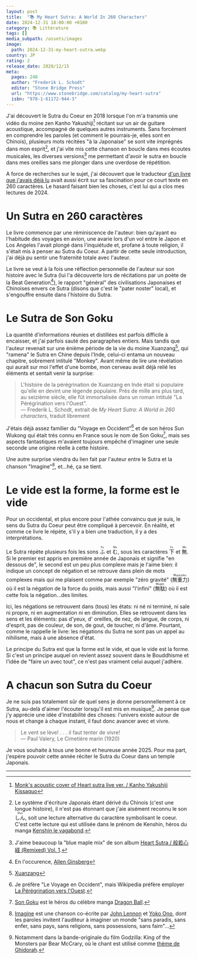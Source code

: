 ```yaml
---
layout: post
title:  "📚 My Heart Sutra: A World In 260 Characters"
date: 2024-12-31 18:00:00 +0100
category: 📚 Littérature
tags: []
media_subpath: /assets/images
image:
  path: 2024-12-31-my-heart-sutra.webp
country: JP
rating: 2
release_date: 2020/12/15
meta:
  pages: 248
  author: "Frederik L. Schodt"
  editor: "Stone Bridge Press"
  url: "https://www.stonebridge.com/catalog/my-heart-sutra"
  isbn: "978-1-61172-944-3"
---
```


J'ai découvert le Sutra du Coeur en 2018 lorsque l'on m'a transmis une vidéo du moine zen Kanho Yakushiji[^1] récitant sur un air de guitare acoustique, accompagné de quelques autres instruments. Sans forcément en comprendre les paroles (et comment le pourrais-je, elles sont en Chinois), plusieurs mots récitées "à la Japonaise" se sont vite imprégnés dans mon esprit[^2], et j'ai vite mis cette chanson en boucle dans mes écoutes musicales, les diverses versions[^3] me permettant d'avoir le sutra en boucle dans mes oreilles sans me plonger dans une overdose de répétition.

A force de recherches sur le sujet, j'ai découvert que le traducteur [d'un livre que j'avais déjà lu](/posts/mobile-suit-gundam-book/) avait aussi écrit sur sa fascination pour ce court texte en 260 caractères. Le hasard faisant bien les choses, c'est lui qui a clos mes lectures de 2024.

# Un Sutra en 260 caractères

Le livre commence par une réminiscence de l'auteur: bien qu'ayant eu l'habitude des voyages en avion, une avarie lors d'un vol entre le Japon et Los Angeles l'avait plongé dans l'inquiétude et, profane à toute religion, il s'était mis à penser au Sutra du Coeur. A partir de cette seule introduction, j'ai déjà pu sentir une fraternité totale avec l'auteur.

Le livre se veut à la fois une réflection personnelle de l'auteur sur son histoire avec le Sutra (lui l'a découverte lors de récitations par un poète de la Beat Generation[^4]), le rapport "général" des civilisations Japonaises et Chinoises envers ce Sutra (disons que c'est le "pater noster" local), et s'engouffre ensuite dans l'histoire du Sutra.

# Le Sutra de Son Goku

La quantité d'informations réunies et distillées est parfois difficile à encaisser, et j'ai parfois sauté des paragraphes entiers. Mais tandis que l'auteur revenait sur une énième période de la vie du moine Xuanzang[^5], qui "ramena" le Sutra en Chine depuis l'Inde, celui-ci entama un nouveau chapitre, sobrement intitulé "Monkey". Avant même de lire une révélation qui aurait sur moi l'effet d'une bombe, mon cerveau avait déjà relié les éléments et sentait venir la surprise:

> L'histoire de la pérégrination de Xuanzang en Inde était si populaire qu'elle en devint une légende populaire. Près de mille ans plus tard, au seizième siècle, elle fût immortalisée dans un roman intitulé "La Pérégrination vers l'Ouest".   
> ― Frederik L. Schodt, extrait de *My Heart Sutra: A World in 260 characters*, traduit librement

J'étais déjà assez familier du "Voyage en Occident"[^6] et de son héros Sun Wukong qui était très connu en France sous le nom de Son Goku[^7], mais ses aspects fantastiques m'avaient toujours empêché d'imaginer une seule seconde une origine réelle à cette histoire.

Une autre surprise viendra du lien fait par l'auteur entre le Sutra et la chanson "Imagine"[^8], et...hé, ça se tient.

# Le vide est la forme, la forme est le vide

Pour un occidental, et plus encore pour l'athée convaincu que je suis, le sens du Sutra du Coeur peut être compliqué à percevoir. En réalité, et comme ce livre le répète, s'il y a bien une traduction, il y a des interprétations.

Le Sutra répète plusieurs fois les sons <ruby>ふ<rt>Fu</rt></ruby> et <ruby>む<rt>Mu</rt></ruby>, sous les caractères <ruby>下<rt>Fu</rt></ruby> et <ruby>無<rt>Mu</rt></ruby>. Si le premier est appris en première année de Japonais et signifie "en dessous de", le second est un peu plus complexe mais je l'aime bien: il indique un concept de négation et se retrouve dans plein de mots complexes mais qui me plaisent comme par exemple "zéro gravité" (<ruby>無重力<rt>Mujuryoku</rt></ruby>) où il est la négation de la force du poids, mais aussi "l'infini" (<ruby>無駄<rt>Mugen</rt></ruby>) où il est cette fois la négation...des limites.

Ici, les négations se retrouvent dans (tous) les états: ni né ni terminé, ni sale ni propre, ni en augmentation ni en diminution. Elles se retrouvent dans les sens et les éléments: pas d'yeux, d' oreilles, de nez, de langue, de corps, ni d'esprit, pas de couleur, de son, de gout, de toucher, ni d'âme. Pourtant, comme le rappelle le livre: les négations du Sutra ne sont pas un appel au nihilisme, mais à une absence d'état.

Le principe du Sutra est que la forme est le vide, et que le vide est la forme. Si c'est un principe auquel on revient assez souvent dans le Bouddhisme et l'idée de "faire un avec tout", ce n'est pas vraiment celui auquel j'adhère.

# A chacun son Sutra du Coeur

Je ne suis pas totalement sûr de quel sens je donne personnellement à ce Sutra, au-delà d'aimer l'écouter lorsqu'il est mis en musique[^9]. Je pense que j'y apprécie une idée d'instabilité des choses: l'univers existe autour de nous et change à chaque instant, il faut donc avancer avec et vivre.

> Le vent se lève! . . . il faut tenter de vivre!   
> ― Paul Valery, Le Cimetière marin (1920)

Je vous souhaite à tous une bonne et heureuse année 2025. Pour ma part, j'espère pouvoir cette année réciter le Sutra du Coeur dans un temple Japonais.

* * *
[^1]: [<i class="fab fa-youtube"></i> Monk's acoustic cover of Heart sutra live ver. / Kanho Yakushiji Kissaquo](https://www.youtube.com/watch?v=958qchBNs60)
[^2]: Le système d'écriture Japonais étant dérivé du Chinois (c'est une longue histoire), il n'est pas étonnant que j'aie aisément reconnu le son <ruby>しん<rt>Shin</rt></ruby>, soit une lecture alternative du caractère symbolisant le coeur. C'est cette lecture qui est utilisée dans le prénom de Kenshin, héros du manga [<i class="fab fa-wikipedia-w"></i> Kenshin le vagabond](https://fr.wikipedia.org/wiki/Kenshin_le_vagabond).
[^3]: J'aime beaucoup la "blue maple mix" de son album [<i class="fab fa-bandcamp"></i> Heart Sutra / 般​若​心​経 (Remixed) Vol. 1](https://kanhoyakushiji.bandcamp.com/album/heart-sutra-remixed-japanese-zen-music-vol-1).
[^4]: En l'occurence, [<i class="fab fa-wikipedia-w"></i> Allen Ginsberg](https://fr.wikipedia.org/wiki/Allen_Ginsberg)
[^5]: [<i class="fab fa-wikipedia-w"></i> Xuanzang](https://fr.wikipedia.org/wiki/Xuanzang)
[^6]: Je préfère "Le Voyage en Occident", mais Wikipedia préfère employer [<i class="fab fa-wikipedia-w"></i> La Pérégrination vers l'Ouest](https://fr.wikipedia.org/wiki/La_P%C3%A9r%C3%A9grination_vers_l%27Ouest).
[^7]: [<i class="fab fa-wikipedia-w"></i> Son Goku](https://fr.wikipedia.org/wiki/Son_Goku_(Dragon_Ball)) est le héros du célèbre manga [<i class="fab fa-wikipedia-w"></i> Dragon Ball](https://fr.wikipedia.org/wiki/Dragon_Ball).
[^8]: [<i class="fab fa-wikipedia-w"></i> Imagine](https://fr.wikipedia.org/wiki/Imagine_(chanson)) est une chanson co-écrite par [<i class="fab fa-wikipedia-w"></i> John Lennon](https://fr.wikipedia.org/wiki/John_Lennon) et [<i class="fab fa-wikipedia-w"></i> Yoko Ono](https://fr.wikipedia.org/wiki/Yoko_Ono), dont les paroles invitent l'auditeur à imaginer un monde "sans paradis, sans enfer, sans pays, sans religions, sans possessions, sans faim"...
[^9]: Notamment dans la bande-originale du film Godzilla: King of the Monsters par Bear McCrary, où le chant est utilisé comme [<i class="fab fa-youtube"></i> thème de Ghidorah](https://www.youtube.com/watch?v=McjvF5MB_2I).
